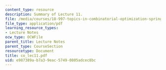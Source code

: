 ```yaml
---
content_type: resource
description: Summary of Lecture 11.
file: /media/courses/18-997-topics-in-combinatorial-optimization-spring-2004/e987389ab7a39eac57490805adcec8bc_co_lec11.pdf
file_type: application/pdf
learning_resource_types:
- Lecture Notes
ocw_type: OCWFile
parent_title: Lecture Notes
parent_type: CourseSection
resourcetype: Document
title: co_lec11.pdf
uid: e987389a-b7a3-9eac-5749-0805adcec8bc
---
```

